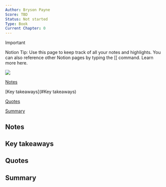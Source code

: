 ```yaml
---
Author: Bryson Payne
Score: TBD
Status: Not started
Type: Book
Current Chapter: 0
---
```

> [!important]  
> Notion Tip: Use this page to keep track of all your notes and highlights. You can also reference other Notion pages by typing the [[ command. Learn more here.  

  

[![](https://www.notion.so)](https://www.notion.so)

[Notes](#Notes)

[Key takeaways](#Key takeaways)

[Quotes](#Quotes)

[Summary](#Summary)

## Notes

## Key takeaways

## Quotes

## Summary